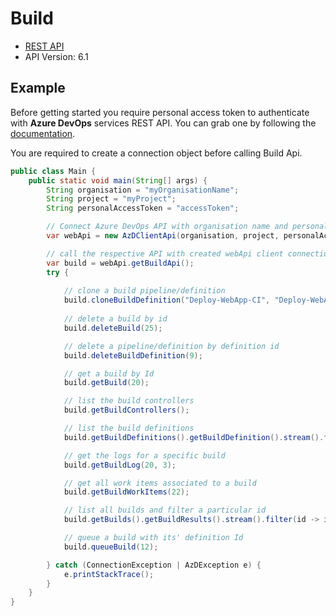 # Build

- [REST API](https://docs.microsoft.com/en-us/rest/api/azure/devops/build/builds?view=azure-devops-rest-6.1)
- API Version: 6.1

## Example

Before getting started you require personal access token to authenticate with **Azure DevOps** services REST API.
You can grab one by following the [documentation](https://docs.microsoft.com/en-us/azure/devops/organizations/accounts/use-personal-access-tokens-to-authenticate?WT.mc_id=docs-github-dbrown&view=azure-devops&tabs=preview-page).

You are required to create a connection object before calling Build Api.

```java
public class Main {
    public static void main(String[] args) {
        String organisation = "myOrganisationName";
        String project = "myProject";
        String personalAccessToken = "accessToken";

        // Connect Azure DevOps API with organisation name and personal access token.
        var webApi = new AzDClientApi(organisation, project, personalAccessToken);

        // call the respective API with created webApi client connection object;
        var build = webApi.getBuildApi();
        try {
            
            // clone a build pipeline/definition
            build.cloneBuildDefinition("Deploy-WebApp-CI", "Deploy-WebApp-CI-Copy");
        
            // delete a build by id
            build.deleteBuild(25);

            // delete a pipeline/definition by definition id
            build.deleteBuildDefinition(9);

            // get a build by Id
            build.getBuild(20);

            // list the build controllers
            build.getBuildControllers();

            // list the build definitions
            build.getBuildDefinitions().getBuildDefinition().stream().forEach(System.out::println);

            // get the logs for a specific build
            build.getBuildLog(20, 3);

            // get all work items associated to a build
            build.getBuildWorkItems(22);

            // list all builds and filter a particular id
            build.getBuilds().getBuildResults().stream().filter(id -> id.getId() == 22).forEach(System.out::println);

            // queue a build with its' definition Id
            build.queueBuild(12);

        } catch (ConnectionException | AzDException e) {
            e.printStackTrace();
        }
    }
}
```

